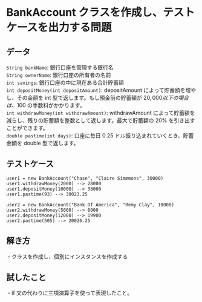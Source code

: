 # BankAccount クラスを作成し、テストケースを出力する問題

## データ
`String bankName`: 銀行口座を管理する銀行名<br>
`String ownerName`: 銀行口座の所有者の名前<br>
`int savings`: 銀行口座の中に現在ある合計貯蓄額<br>
`int depositMoney(int depositAmount)`: depositAmount によって貯蓄額を増やし、その金額を int 型で返します。もし預金前の貯蓄額が $20,000 以下の場合は、$100 の手数料がかかります。<br>
`int withdrawMoney(int withdrawAmount)`: withdrawAmount によって貯蓄額を減らし、残りの貯蓄額を整数として返します。最大で貯蓄額の 20% を引き出すことができます。<br>
`double pastime(int days)`: 口座に毎日 0.25 ドル振り込まれていくとき、貯蓄金額を double 型で返します。<br>

## テストケース
`user1 = new BankAccount("Chase", "Claire Simmmons", 30000)`<br>
`user1.withdrawMoney(2000) --> 28000`<br>
`user1.depositMoney(10000) --> 38000`<br>
`user1.pastime(93) --> 38023.25`<br>

`user2 = new BankAccount("Bank Of America", "Remy Clay", 10000)`<br>
`user2.withdrawMoney(5000) --> 8000`<br>
`user2.depositMoney(12000) --> 19900`<br>
`user2.pastime(505) --> 20026.25`<br>

## 解き方
・クラスを作成し、個別にインスタンスを作成する<br>

## 試したこと
・if 文の代わりに三項演算子を使って表現したこと。<br>